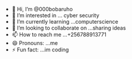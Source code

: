 - 👋 Hi, I’m @000bobaruho
- 👀 I’m interested in ... cyber security 
- 🌱 I’m currently learning ...computerscience 
- 💞️ I’m looking to collaborate on ...sharing ideas 
- 📫 How to reach me ...+256788913771
- 😄 Pronouns: ...me
- ⚡ Fun fact: ...im coding  

<!---
000bobaruho/000bobaruho is a ✨ special ✨ repository because its `README.md` (this file) appears on your GitHub profile.
You can click the Preview link to take a look at your changes.
--->
